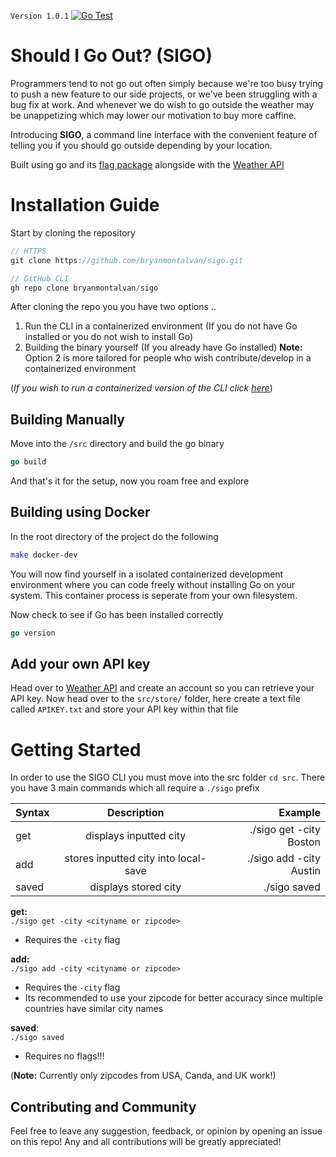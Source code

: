 `Version 1.0.1` [![Go Test](https://github.com/bryanmontalvan/sigo/actions/workflows/go-build-tests.yml/badge.svg)](https://github.com/bryanmontalvan/sigo/actions/workflows/go-build-tests.yml)

# Should I Go Out? (SIGO)

Programmers tend to not go out often simply because we're too busy trying to push a new feature to our side projects,
or we've been struggling with a bug fix at work. And whenever we do wish to go outside the weather may be unappetizing which 
may lower our motivation to buy more caffine.

Introducing **SIGO**, a command line interface with the convenient feature of telling you if you should go outside
depending by your location. 

Built using go and its [flag package](https://pkg.go.dev/flag) alongside with the [Weather API](https://www.weatherapi.com/)

# Installation Guide
Start by cloning the repository
```c
// HTTPS
git clone https://github.com/bryanmontalvan/sigo.git
```
```c
// GitHub CLI
gh repo clone bryanmontalvan/sigo
```
After cloning the repo you you have two options .. 
1. Run the CLI in a containerized environment (If you do not have Go installed or you do not wish to install Go)
2. Building the binary yourself (If you already have Go installed)
**Note:** Option 2 is more tailored for people who wish contribute/develop in a containerized environment

(*If you wish to run a containerized version of the CLI click [here]()*)

## Building Manually
Move into the `/src` directory and build the go binary
```go
go build
```
And that's it for the setup, now you roam free and explore

## Building using Docker
In the root directory of the project do the following
```bash
make docker-dev
```
You will now find yourself in a isolated containerized development environment where you can code freely without installing Go on your system. This container process is seperate from your own filesystem.

Now check to see if Go has been installed correctly 
```go
go version
```
## Add your own API key
Head over to [Weather API](https://www.weatherapi.com/) and create an account so you can retrieve your API key.
Now head over to the `src/store/` folder, here create a text file called `APIKEY.txt` and store your API key within that file

# Getting Started
In order to use the SIGO CLI you must move into the src folder `cd src`. There you have 3 main commands which all require a `./sigo` prefix

| Syntax  | Description | Example     |
| :---    |    :----:   |          ---: |
| get     | displays inputted city       | ./sigo get -city Boston |
| add     | stores inputted city into local-save        | ./sigo add -city Austin     |
| saved   | displays stored city |  ./sigo saved |

**get:** \
`./sigo get -city <cityname or zipcode>`
- Requires the `-city` flag 

**add:** \
`./sigo add -city <cityname or zipcode>`
- Requires the `-city` flag 
- Its recommended to use your zipcode for better accuracy since multiple countries have similar city names

**saved**: \
`./sigo saved`
- Requires no flags!!!

(**Note:** Currently only zipcodes from USA, Canda, and UK work!)

## Contributing and Community
Feel free to leave any suggestion, feedback, or opinion by opening an issue on this repo! 
Any and all contributions will be greatly appreciated!
